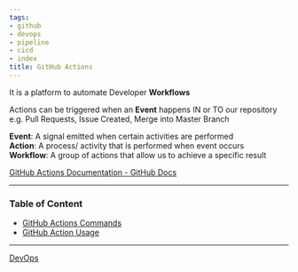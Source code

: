 ```yaml
---
tags:
- github
- devops
- pipeline
- cicd
- index
title: GitHub Actions
---
```


It is a platform to automate Developer **Workflows**  

Actions can be triggered when an **Event** happens IN or TO our repository  
e.g. Pull Requests, Issue Created, Merge into Master Branch

**Event**: A signal emitted when certain activities are performed  
**Action**: A process/ activity that is performed when event occurs  
**Workflow**: A group of actions that allow us to achieve a specific result  

[GitHub Actions Documentation - GitHub Docs](https://docs.github.com/en/actions)

---

### Table of Content

* [GitHub Actions Commands](github-actions-commands.md)
* [GitHub Action Usage](github-action-usage.md)

---

[DevOps](../devops.md)